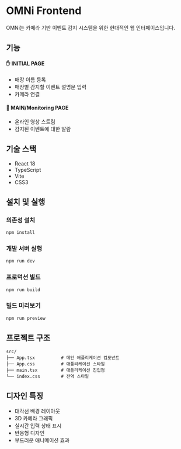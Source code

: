 # OMNi Frontend

OMNi는 카메라 기반 이벤트 감지 시스템을 위한 현대적인 웹 인터페이스입니다.

## 기능

#### **✋ INITIAL PAGE**
- 매장 이름 등록
- 매장별 감지할 이벤트 설명문 입력
- 카메라 연결

#### **👀 MAIN/Monitoring PAGE**
- 온라인 영상 스트림
- 감지된 이벤트에 대한 알람

## 기술 스택

- React 18
- TypeScript
- Vite
- CSS3 

## 설치 및 실행

### 의존성 설치
```bash
npm install
```

### 개발 서버 실행
```bash
npm run dev
```

### 프로덕션 빌드
```bash
npm run build
```

### 빌드 미리보기
```bash
npm run preview
```

## 프로젝트 구조

```
src/
├── App.tsx          # 메인 애플리케이션 컴포넌트
├── App.css          # 애플리케이션 스타일
├── main.tsx         # 애플리케이션 진입점
└── index.css        # 전역 스타일
```

## 디자인 특징

- 대각선 배경 레이아웃
- 3D 카메라 그래픽
- 실시간 입력 상태 표시
- 반응형 디자인
- 부드러운 애니메이션 효과
